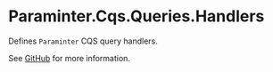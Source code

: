 # Paraminter.Cqs.Queries.Handlers

Defines `Paraminter` CQS query handlers.

See [GitHub](https://github.com/Paraminter/Paraminter.Cqs.Queries) for more information.
